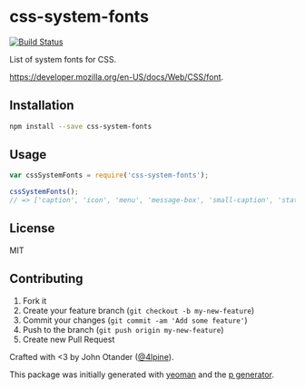 # css-system-fonts

[![Build Status](https://secure.travis-ci.org/johnotander/css-system-fonts.png?branch=master)](https://travis-ci.org/johnotander/css-system-fonts)

List of system fonts for CSS.

<https://developer.mozilla.org/en-US/docs/Web/CSS/font>.

## Installation

```bash
npm install --save css-system-fonts
```

## Usage

```javascript
var cssSystemFonts = require('css-system-fonts');

cssSystemFonts();
// => ['caption', 'icon', 'menu', 'message-box', 'small-caption', 'status-bar'];
```

## License

MIT

## Contributing

1. Fork it
2. Create your feature branch (`git checkout -b my-new-feature`)
3. Commit your changes (`git commit -am 'Add some feature'`)
4. Push to the branch (`git push origin my-new-feature`)
5. Create new Pull Request

Crafted with <3 by John Otander ([@4lpine](https://twitter.com/4lpine)).

This package was initially generated with [yeoman](http://yeoman.io) and the [p generator](https://github.com/johnotander/generator-p.git).
